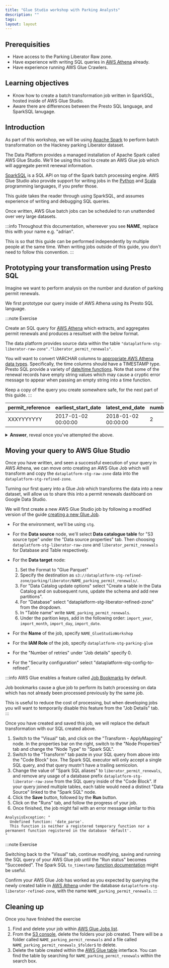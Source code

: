 ```yaml
---
title: "Glue Studio workshop with Parking Analysts"
description: ""
tags:
layout: layout
---
```


## Prerequisities

* Have access to the Parking Liberator Raw zone.
* Have experience with writing SQL queries in [AWS Athena][aws_athena] already.
* Have experience running AWS Glue Crawlers.

## Learning objectives

* Know how to create a batch transformation job written in SparkSQL, hosted inside of AWS Glue Studio.
* Aware there are differences between the Presto SQL language, and SparkSQL lanugage.

## Introduction

As part of this workshop, we will be using [Apache Spark][apache_spark] to perform batch
transformation on the Hackney parking Liberator dataset.

The Data Platform provides a managed installation of Apache Spark called AWS Glue Studio.
We'll be using this tool to create an AWS Glue job which will aggregate permit renewal
information.

[SparkSQL][spark_sql] is a SQL API on top of the Spark batch processing engine.
AWS Glue Studio also provide support for writing jobs in the [Python][python]
and [Scala][scala] programming languages, if you prefer those.

This guide takes the reader through using SparkSQL, and assumes experience of writing
and debugging SQL queries.

Once written, AWS Glue batch jobs can be scheduled to run unattended over very large
datasets.

:::info
Throughout this documentation, whereever you see __NAME__, replace this with your name
e.g. "adrian".

This is so that this guide can be performed independently by multiple people at the same time.
When writing jobs outside of this guide, you don't need to follow this convention.
:::

## Prototyping your transformation using Presto SQL

Imagine we want to perform analysis on the number and duration of parking permit renewals.

We first prototype our query inside of AWS Athena using its Presto SQL language.

:::note Exercise

Create an SQL query for [AWS Athena][aws_athena_console] which extracts, and aggregates permit renewals and produces
a resultset with the below format.

The data platform provides source data within the table
  `"dataplatform-stg-liberator-raw-zone"."liberator_permit_renewals"`.

You will want to convert VARCHAR columns to [appropriate AWS Athena data types][athena_data_types].
Specifically, the time columns should have a TIMESTAMP type.
Presto SQL provide a variety of [date/time functions][presto_sql_datetime_functions].
Note that some of the renewal records have empty string values which may cause a cryptic error
message to appear when passing an empty string into a time function.

Keep a copy of the query you create somewhere safe, for the next part of this guide.
:::

<table>
  <thead>
    <tr>
      <th>permit_reference</th>
      <th>earliest_start_date</th>
      <th>latest_end_date</th>
      <th>number_of_renewals</th>
      <th>import_year</th>
      <th>import_month</th>
      <th>import_day</th>
      <th>import_date</th>
    </tr>
  </thead>
  <tbody>
    <tr>
      <td>XXXYYYYYYY</td>
      <td>2017-01-02 00:00:00</td>
      <td>2018-01-02 00:00:00</td>
      <td>2</td>
      <td>2021</td>
      <td>04</td>
      <td>15</td>
    </tr>
  </tbody>
</table>

<details>
  <summary><b>Answer</b>, reveal once you've attempted the above.</summary>

```sql
SELECT
      permit_reference,
      MAX(DATE_PARSE(NULLIF(renewal_end_date, ''), '%Y-%m-%d %H:%i:%S')) AS last_end_date,
      MIN(DATE_PARSE(NULLIF(renewal_start_date, ''), '%Y-%m-%d %H:%i:%S')) AS earliest_start_date,
      COUNT(*) AS number_of_renewals,
      import_year, import_month, import_day, import_date
FROM "dataplatform-stg-liberator-raw-zone"."liberator_permit_renewals"
GROUP BY permit_reference, import_year, import_month, import_day, import_date
```
</details>


## Moving your query to AWS Glue Studio

Once you have written, and seen a successful execution of your query in AWS Athena, we can move onto
creating an AWS Glue Job which will transform and copy the `dataplatform-stg-raw-zone` data
into the `dataplatform-stg-refined-zone`.

Turning our first query into a Glue Job which transforms the data into a new dataset, will allow us
to share this into a permit renewals dashboard on Google Data Studio.

We will first create a new AWS Glue Studio job by following a modified version of the guide
[creating a new Glue Job][creating_a_new_glue_job].
* For the environment, we'll be using `stg`.
* For the __Data source__ node, we'll select __Data catalogue table__ for "S3 source type"
  under the "Data source properties" tab.
  Then choosing `dataplatform-stg-liberator-raw-zone` and `liberator_permit_renewals`
  for Database and Table respectively.
* For the __Data target__ node:
  1. Set the Format to "Glue Parquet"
  1. Specify the destination as `s3://dataplatform-stg-refined-zone/parking/liberator/NAME_parking_permit_renewals/`.
  1. For "Data Catalog update options" select "Create a table in the Data Catalog and on subsequent runs, update the schema and add new partitions".
  1. For "Database" select "dataplatform-stg-liberator-refined-zone" from the dropdown.
  1. In "Table name" write `NAME_parking_permit_renewals`.
  1. Under the parition keys, add in the following order: `import_year`, `import_month`, `import_day`, `import_date`.

* For the __Name__ of the job, specify `NAME_GlueStudioWorkshop`
* For the __IAM Role__ of the job, specify `dataplatform-stg-parking-glue`
* For the "Number of retries" under "Job details" specify 0.
* For the "Security configuration" select "dataplatform-stg-config-to-refined".

:::info
AWS Glue enables a feature called [Job Bookmarks][aws_glue_job_bookmarks] by default.

Job bookmarks cause a glue job to perform its batch processing on data which has not
already been processed previously by the same job.

This is useful to reduce the cost of processing, but when developing jobs you will
want to temporarily disable this feature from the "Job Details" tab.
:::

Once you have created and saved this job, we will replace the default transformation with
our SQL created above.

1. Switch to the "Visual" tab, and click on the "Transform - ApplyMapping" node.
   In the properties bar on the right, switch to the "Node Properties" tab and change the "Node Type"
   to "Spark SQL".
1. Switch to the "Transform" tab paste in your SQL query from above into the "Code Block" box.
   The Spark SQL executor will only accept a single SQL query, and that query mustn't have
   a trailing semicolon.
1. Change the value of "Spark SQL aliases" to `liberator_permit_renewals`, and remove any usage of a
   database prefix `dataplatform-stg-liberator-raw-zone` from the SQL query inside of the "Code Block".
   If your query joined multiple tables, each table would need a distinct "Data Source" linked
   to the "Spark SQL" node.
1. Click the __Save__ button, followed by the __Run__ button.
1. Click on the "Runs" tab, and follow the progress of your job.
1. Once finished, the job might fail with an error message similar to this
```shell
AnalysisException: "
  Undefined function: 'date_parse'.
  This function is neither a registered temporary function nor a permanent function registered in the database 'default'.
"
```

:::note Exercise

Switching back to the "Visual" tab, continue modifying, saving and running the SQL query
of your AWS Glue job until the "Run status" becomes "Succeeded".
The Spark SQL `to_timestamp` [function documentation][spark_sql_to_timestamp] might be useful.

Confirm your AWS Glue Job has worked as you expected by querying the newly created table
in [AWS Athena][aws_athena_console] under the database `dataplatform-stg-liberator-refined-zone`, with the
name `NAME_parking_permit_renewals`.
:::

## Cleaning up

Once you have finished the exercise
1. Find and delete your job within [AWS Glue Jobs list][aws_glue_jobs_console].
1. From the [S3 console][aws_s3_conosole_refined_zone], delete the folders your job created.
   There will be a folder called `NAME_parking_permit_renewals` and a file called `NAME_parking_permit_renewals_$folder$`
   to delete.
1. Delete the table created within the [AWS Glue table][aws_glue_table] interface.
   You can find the table by searching for `NAME_parking_permit_renewals` within the search box.

[apache_spark]: https://spark.apache.org/
[spark_sql]: https://spark.apache.org/docs/latest/api/sql/index.html
[spark_sql_to_timestamp]: https://spark.apache.org/docs/latest/api/sql/index.html#to_timestamp
[python]: https://www.python.org/
[scala]: https://www.scala-lang.org/
[aws_athena]: ../playbook/querying-data-using-sql.md
[athena_data_types]: https://docs.aws.amazon.com/athena/latest/ug/data-types.html
[presto_sql_datetime_functions]: https://prestodb.io/docs/0.217/functions/datetime.html
[creating_a_new_glue_job]: ../playbook/using-glue-studio.md#creating-a-new-glue-job
[aws_athena_console]: https://eu-west-2.console.aws.amazon.com/athena/home?region=eu-west-2#query
[aws_glue_job_bookmarks]: https://docs.aws.amazon.com/glue/latest/dg/monitor-continuations.html
[aws_glue_jobs_console]: https://eu-west-2.console.aws.amazon.com/glue/home?region=eu-west-2#etl:tab=jobs
[aws_s3_conosole_refined_zone]:https://s3.console.aws.amazon.com/s3/buckets/dataplatform-stg-refined-zone?region=eu-west-2&prefix=parking/liberator/&showversions=false
[aws_glue_table]: https://eu-west-2.console.aws.amazon.com/glue/home?region=eu-west-2#catalog:tab=tables
